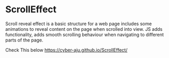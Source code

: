 # ScrollEffect
Scroll reveal effect is a basic structure for a web page includes some animations to reveal content on the page when scrolled into view. JS adds functionality, adds smooth scrolling behaviour when navigating to different parts of the page.

Check This below
https://cyber-aju.github.io/ScrollEffect/
